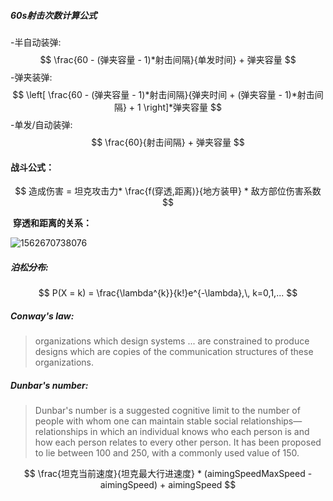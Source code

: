 
##### 60s射击次数计算公式

-半自动装弹:
$$
\frac{60 - (弹夹容量 - 1)*射击间隔}{单发时间} + 弹夹容量
$$
-弹夹装弹:
$$
\left[ \frac{60 - (弹夹容量 - 1)*射击间隔}{弹夹时间 + (弹夹容量 - 1)*射击间隔} + 1  \right]*弹夹容量
$$
-单发/自动装弹:
$$
\frac{60}{射击间隔} + 弹夹容量
$$

#### 战斗公式：

$$
造成伤害 = 坦克攻击力* \frac{f(穿透,距离)}{地方装甲} * 敌方部位伤害系数
$$

​									**穿透和距离的关系：**

![1562670738076](C:\Users\75235\AppData\Roaming\Typora\typora-user-images\1562670738076.png)

##### 泊松分布:

$$
P(X = k) = \frac{\lambda^{k}}{k!}e^{-\lambda},\, k=0,1,...
$$



##### Conway's law:

> organizations which design systems ... are constrained to produce designs which are copies of the communication structures of these organizations.



##### Dunbar's number:

> Dunbar's number is a suggested cognitive limit to the number of people with whom one can maintain stable social relationships—relationships in which an individual knows who each person is and how each person relates to every other person. It has been proposed to lie between 100 and 250, with a commonly used value of 150.


$$
\frac{坦克当前速度}{坦克最大行进速度} * (aimingSpeedMaxSpeed - aimingSpeed) + aimingSpeed
$$

